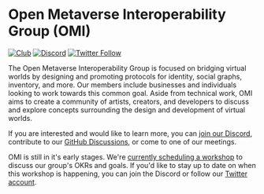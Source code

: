 # Open Metaverse Interoperability Group (OMI)
[![Club](https://img.shields.io/badge/project%20type-club-ff69b4)](https://project-types.github.io/#club)
[![Discord](https://img.shields.io/discord/770382203782692945?label=Discord&logo=Discord)](https://discord.gg/NJtT9grz5E)
[![Twitter Follow](https://img.shields.io/twitter/follow/open_metaverse)](https://twitter.com/open_metaverse)

The Open Metaverse Interoperability Group is focused on bridging virtual worlds by designing and promoting protocols for identity, social graphs, inventory, and more. Our members include businesses and individuals looking to work towards this common goal. Aside from technical work, OMI aims to create a community of artists, creators, and developers to discuss and explore concepts surrounding the design and development of virtual worlds.

If you are interested and would like to learn more, you can [join our Discord](https://discord.gg/NJtT9grz5E), contribute to our [GitHub Discussions](https://github.com/omigroup/OMI/discussions), or come to one of our meetings.

OMI is still in it's early stages. We're [currently scheduling a workshop](https://github.com/omigroup/OMI/discussions/10) to discuss our group's OKRs and goals. If you'd like to stay up to date on when this workshop is happening, you can join the Discord or follow our [Twitter account](https://twitter.com/open_metaverse).

